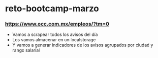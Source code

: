 # reto-bootcamp-marzo

### https://www.occ.com.mx/empleos/?tm=0

* Vamos a scrapear todos los avisos del día
* Los vamos almacenar en un localstorage
* Y vamos a generar indicadores de los avisos agrupados por ciudad y rango salarial
